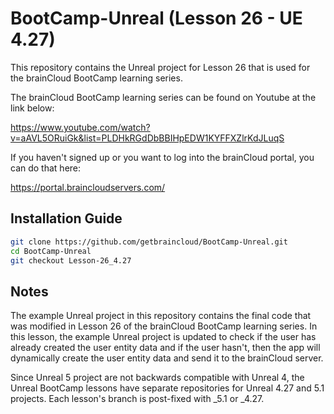 # BootCamp-Unreal (Lesson 26 - UE 4.27)

This repository contains the Unreal project for Lesson 26 that is used for the brainCloud BootCamp learning series.

The brainCloud BootCamp learning series can be found on Youtube at the link below:

https://www.youtube.com/watch?v=aAVL5ORuiGk&list=PLDHkRGdDbBBIHpEDW1KYFFXZlrKdJLuqS


If you haven't signed up or you want to log into the brainCloud portal, you can do that here:

https://portal.braincloudservers.com/


## Installation Guide

```bash
git clone https://github.com/getbraincloud/BootCamp-Unreal.git
cd BootCamp-Unreal
git checkout Lesson-26_4.27
```

## Notes

The example Unreal project in this repository contains the final code that was modified in Lesson 26 of the brainCloud BootCamp learning series. In this lesson, the example Unreal project is updated to check if the user has already created the user entity data and if the user hasn't, then the app will dynamically create the user entity data and send it to the brainCloud server.

Since Unreal 5 project are not backwards compatible with Unreal 4, the Unreal BootCamp lessons have separate repositories for Unreal 4.27 and 5.1 projects. Each lesson's branch is post-fixed with _5.1 or _4.27.
